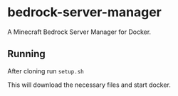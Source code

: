 # bedrock-server-manager
A Minecraft Bedrock Server Manager for Docker.

## Running
After cloning run `setup.sh`

This will download the necessary files and start docker.

